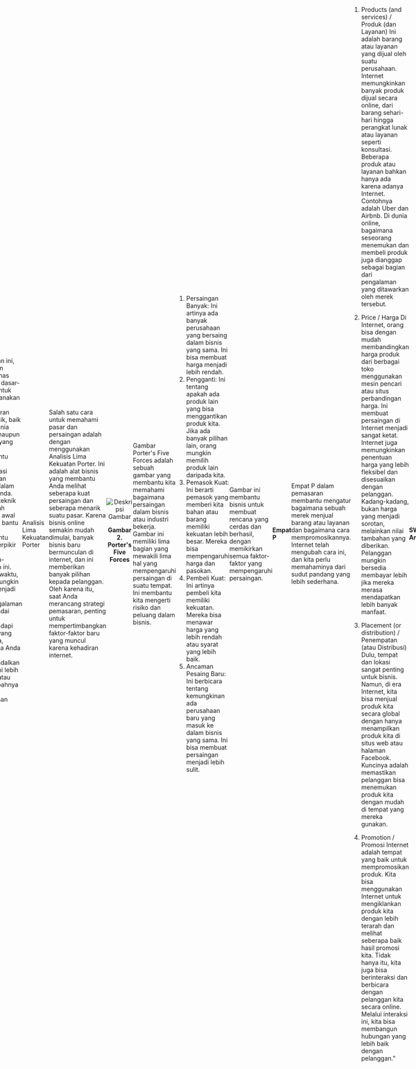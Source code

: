 # Modul Kuliah Minggu Ke 1 - Pengantar Pemasaran Digital

Dosen Pengampu : **Arif Wicaksono Septyanto**<br>

Tujuan :
- Mampu memahami pemasaran, pemasaran digital dan membedakan strategi bisnis dan strategi pemasaran 

## 1. Berpikir Startergy dan Kontek Pemasaran Digital
### 1.1 Pengantar

Bayangkan Anda sedang bermain catur. Ketika Anda memikirkan cara terbaik untuk bermain selama beberapa waktu, itu disebut strategi. Strategi ini memberitahu Anda arah yang paling baik untuk pergi. Ini juga memberi tahu Anda langkah-langkah apa yang harus Anda ambil untuk mencapai tujuan Anda dalam permainan.

Pikirkan tentang strategi ini seperti cara Anda berpikir saat bermain permainan atau berada dalam situasi sulit. Anda menggunakan kekuatan Anda dan situasi di sekitar Anda untuk membantu Anda menang atau berhasil.

Di dunia pemasaran, strategi dimulai dengan memahami apa yang ingin dicapai oleh bisnis. Ini bisa menjadi mencapai tujuan tertentu atau memecahkan masalah tertentu. Kemudian, strategi pemasaran mempertimbangkan situasi di mana bisnis beroperasi dan bersaing dengan yang lain. Kemudian, strategi ini menjelaskan cara-cara penting di mana bisnis dapat menjadi lebih baik daripada pesaingnya dan menambah nilai kepada pelanggan.

Pikirkan tentang ini seperti cara perusahaan memikirkan cara menjual produk atau layanan mereka. Mereka memikirkan cara terbaik untuk menarik pelanggan dan membuat bisnis mereka sukses. Dulu, saat TV baru muncul dan belum banyak diketahui, ada orang-orang yang khusus merencanakan cara beriklan di TV untuk suatu merek. Seiring berjalannya waktu, cara beriklan di TV ini menjadi bagian dari rencana pemasaran keseluruhan. Hal yang sama terjadi dengan dunia digital. Pemikiran tentang bagaimana menggunakan teknologi digital seharusnya sudah ada di dalam rencana pemasaran sejak awal. Di bab ini, kita akan membahas tentang rencana khusus untuk teknologi digital dan bagaimana teknologi ini mempengaruhi cara kita mendekati pelanggan dan menyelesaikan masalah pemasaran.

!!![] Bisnis adalah aktivitas ekonomi yang melibatkan produksi, distribusi, dan pertukaran barang atau jasa dengan tujuan untuk mendapatkan keuntungan. Tujuan utama dari bisnis adalah untuk menghasilkan pendapatan yang lebih besar daripada biaya yang dikeluarkan, sehingga menciptakan keuntungan.

### 1.2 Istilah dan Konsep

<!DOCTYPE html>
<html>
<head>
    <title>Istilah dan Konsep</title>
</head>
<body>

<table style="border-collapse: collapse; width: 50%; margin: auto; border: 1px solid black;">
    <tr style="background-color: #f2f2f2;">
        <th style="padding: 10px; text-align: left;">Istilah</th>
        <th style="padding: 10px; text-align: left;">Definisi</th>
    </tr>
    <tr>
        <td style="padding: 10px; border-bottom: 1px solid black;">Cluetrain Manifesto</td>
        <td style="padding: 10px; border-bottom: 1px solid black;">seperangkat 95 tesis yang diorganisir sebagai seruan untuk tindakan (CTA) bagi bisnis yang beroperasi dalam pasar yang baru terhubung. Dalam hal ini, "Cluetrain Manifesto" merupakan kumpulan gagasan yang mendorong bisnis untuk beradaptasi dengan lingkungan bisnis yang semakin terhubung dan berubah.</td>
    </tr>
    <tr>
        <td style="padding: 10px; border-bottom: 1px solid black;">Market share</td>
        <td style="padding: 10px; border-bottom: 1px solid black;">Pangsa pasar adalah dalam manajemen strategis dan pemasaran, persentase atau proporsi dari total pasar yang tersedia atau segmen pasar yang dilayani oleh sebuah perusahaan.</td>
    </tr>
    <tr>
        <td style="padding: 10px; border-bottom: 1px solid black;">Metric</td>
        <td style="padding: 10px; border-bottom: 1px solid black;">Satuan pengukuran</td>
    </tr>
    <tr>
        <td style="padding: 10px; border-bottom: 1px solid black;">Pay per click (PPC)</td>
        <td style="padding: 10px; border-bottom: 1px solid black;">Pay per click (PPC) adalah iklan di mana pengiklan hanya membayar untuk setiap kali klik pada iklan mereka, bukan untuk kesempatan iklan tersebut dilihat atau ditampilkan.</td>
    </tr>
    <tr>
        <td style="padding: 10px; border-bottom: 1px solid black;">Return on investment (ROI)</td>
        <td style="padding: 10px; border-bottom: 1px solid black;">rasio antara biaya dan keuntungan.</td>
    </tr>
    <tr>
        <td style="padding: 10px; border-bottom: 1px solid black;">Search engine optimisation (SEO)</td>
        <td style="padding: 10px; border-bottom: 1px solid black;">praktik yang bertujuan untuk meningkatkan peringkat sebuah situs web untuk kata kunci tertentu di mesin pencari.</td>
    </tr>
    <tr>
        <td style="padding: 10px; border-bottom: 1px solid black;">Short Message Service (SMS)</td>
        <td style="padding: 10px; border-bottom: 1px solid black;">pesan elektronik yang dikirim melalui jaringan seluler.</td>
    </tr>
    <tr>
        <td style="padding: 10px; border-bottom: 1px solid black;">Strategy</td>
        <td style="padding: 10px; border-bottom: 1px solid black;">seperangkat gagasan yang menguraikan bagaimana suatu lini produk atau merek akan mencapai tujuannya. Ini membimbing keputusan tentang cara membuat, mendistribusikan, mempromosikan, dan menentukan harga produk atau layanan tersebut.</td>
    </tr>
    <tr>
        <td style="padding: 10px;">Tactic</td>
        <td style="padding: 10px;">tindakan atau metode tertentu yang berkontribusi pada pencapaian suatu tujuan.</td>
    </tr>
</table>

</body>
</html>

### 1.3 Apa itu Pemasaran?

Pemasaran adalah tentang membuat orang ingin dan butuh produk, layanan, atau gagasan yang Anda miliki, dan memberikannya kepada mereka. Jika semua berjalan baik, keinginan ini akan berubah menjadi pembelian, dan pada akhirnya, uang masuk ke bisnis Anda.

Pada tahun 2012, Dr. Philip Kotler menggambarkan pemasaran sebagai "Ilmu dan seni untuk mengeksplorasi, menciptakan, dan memberikan nilai kepada pelanggan agar kebutuhan mereka terpenuhi dan bisnis bisa mendapatkan keuntungan. Pemasaran mencari tahu apa yang orang butuhkan dan inginkan. Ini juga mengukur seberapa besar pasar yang ditemukan dan potensi pendapatannya."

Asosiasi Pemasaran Amerika (AMA) mengatakan pemasaran adalah "Kegiatan, institusi, dan proses untuk menciptakan, berkomunikasi, menyampaikan, dan tukar-menukar penawaran yang berharga bagi pelanggan, klien, mitra, dan masyarakat."

Agar orang mau membeli produk atau layanan Anda, atau menganggap bisnis Anda lebih baik dari pesaing, Anda perlu memberikan manfaat dan nilai yang berguna bagi mereka. Cara Anda mendesain produk atau layanan juga bagian dari pemasaran. Nilai yang Anda berikan harus sepadan atau bahkan lebih besar daripada harga yang mereka bayar. Melakukan ini secara konsisten akan membuat orang semakin percaya dan setia pada merek Anda, dan akan membangun reputasi yang kuat.

### 1.4 Apa Itu Pemasaran Digital

Bagaimana pemasaran digital berhubungan dengan penjelasan ini? Sebenarnya, tidak ada perbedaan antara pemasaran 'biasa' dan pemasaran digital. Keduanya sama, hanya saja pemasaran digital melibatkan penggunaan media elektronik.
Pada akhirnya, tujuan dari semua jenis pemasaran adalah untuk menjaga dan memperluas basis pelanggan serta mendorong penjualan di masa depan. Alat komunikasi digital membantu menghubungkan dan membangun hubungan jangka panjang dengan pelanggan.
Apa itu yang dimaksud dengan 'digital'? Bud Caddell mendefinisikannya sebagai "Lapisan yang memungkinkan pengguna memilih pengalaman mereka sendiri di semua media, dan memberikan kemampuan kepada pemasar untuk menghubungkan media, mendapatkan umpan balik, mengulangi pesan, dan membangun hubungan" (Caddell, 2013). Dengan kata lain, 'digital' adalah cara untuk mengeksplorasi konten dan ide (bagi pengguna) serta menghubungkan dan memahami pelanggan (bagi pemasar).
Pemasaran digital punya kekuatan yang penting. Pertama, Anda bisa membagi audiens dengan sangat tepat, bahkan sampai mengetahui di mana mereka berada dan bagaimana mereka berinteraksi dengan merek sebelumnya. Ini artinya pesan yang Anda kirim bisa diatur sesuai dengan kebutuhan mereka.
Kedua, di dunia digital hampir semua hal bisa dihitung. Setiap kali pelanggan melakukan klik atau tindakan, bisa dihitung dengan baik. Anda bisa dengan jelas melihat bagaimana kampanye Anda berjalan, saluran apa yang memberikan hasil terbaik, dan di mana sebaiknya Anda fokus. Secara keseluruhan, kemampuan untuk mengumpulkan data tentang pengalaman pelanggan akan sangat membantu dalam mengambil keputusan yang didasarkan pada informasi yang akurat.

Pemasaran di Internet bisa mencakup segala hal. Mulai dari menempatkan dan mempromosikan produk serta layanan, hingga melakukan pembelian, distribusi, dan pelayanan. Internet memberikan banyak pilihan, pengaruh, dan kekuatan kepada konsumen. Merek-merek selalu punya cara baru untuk menjual, produk dan layanan baru untuk dijual, dan pasar-pasar baru untuk dituju.

Pemasaran digital membantu menciptakan keinginan dari konsumen dengan menggunakan daya tarik dari internet yang terhubung dan interaktif. Ini memungkinkan pertukaran uang, tapi lebih dari itu, memungkinkan pertukaran perhatian untuk mendapatkan nilai.

Pikirkan tentang ini seperti Anda sedang menukar sesuatu yang berharga.
Dalam pemasaran tradisional, kita menciptakan produk atau layanan yang dibutuhkan oleh orang, lalu menyediakannya. Tetapi dalam pemasaran digital, kita menciptakan keinginan baru pada orang melalui kekuatan internet, dan kemudian menciptakan solusi kreatif untuk memenuhi keinginan tersebut.

Merek yang ada di dunia internet bisa mendapatkan nilai yang berarti. Ini bisa berupa perhatian, waktu yang dihabiskan oleh konsumen untuk terlibat dengan merek, serta dukungan dari mereka. Bagi pengguna atau konsumen, nilai ini bisa ditambahkan dalam bentuk hiburan yang mereka nikmati, pengetahuan yang didapat dari konten yang bermanfaat, dan manfaat yang mereka peroleh dari produk atau layanan tersebut. Merek juga membangun rasa loyalitas di antara pengguna yang sungguh-sungguh menyukai produk atau layanan mereka. Namun, penting bagi merek untuk sejalan dengan nilai-nilai dan tujuan konsumen. Konsumen akan lebih cenderung menyukai produk dan layanan jika pengalaman yang mereka dapatkan sesuai dengan apa yang mereka butuhkan, bukan hanya apa yang merek ingin tampilkan.

### 1.5 Memahami Strategi Pemasaran

Sebelum kita bicara tentang strategi pemasaran, mari kita berhenti sejenak dan pikirkan tentang bisnis dan merek yang sedang kita bicarakan. Tujuan utama dari bisnis apapun sebenarnya adalah untuk menghasilkan uang, entah bagaimana caranya. Jadi, strategi bisnis ini bertanya, 'Apa tantangan bisnis kita yang membuat kita sulit mendapatkan lebih banyak pendapatan?' dan juga, 'Apa tujuan bisnis kita yang harus kita capai untuk menambah uang di rekening kita?'

Merek itu seperti 'wadah' yang membawa nilai di dalamnya. Merek ini memberikan alasan mengapa bisnis itu penting, apa tujuan bisnis itu, dan nilai apa yang bisnis tersebut berikan kepada orang.

Nah, bagaimana dengan definisi merek? Bayangkan merek sebagai tanda pengenal. Ini bisa berupa nama, gambar, simbol, atau fitur lain yang membuat barang atau layanan kita berbeda dari yang lain. Misalnya, merek adalah seperti 'alasan' mengapa seseorang memilih produk atau layanan kita dibandingkan dengan yang lain.

Lalu, bagaimana kita mengukur nilai dari merek? Nah, kita bisa melihat seberapa dikenalnya merek itu oleh orang. Apakah merek itu punya hubungan positif dan nilai yang dirasakan? Dan juga, seberapa setia orang kepada merek itu?

Setelah kita tahu jawaban-jawaban dari pertanyaan-pertanyaan ini, kita bisa merancang strategi pemasaran untuk mengatasi tantangan atau mencapai tujuan yang telah kita temukan.

Jadi, apa sih strategi pemasaran itu? Nah, tujuannya adalah menentukan hal paling mendasar tentang bisnis kita, lalu mencari cara mengatasi tantangan atau mencapai tujuan yang telah kita temukan. Strategi yang bagus melibatkan mengambil keputusan-keputusan yang cerdas tentang bagaimana cara mempromosikan merek, produk, atau layanan kita. Namun, ingat ya, merek yang mencoba menjadi 'semua hal' untuk semua orang bisa kehilangan fokus atau kejelasan tentang nilai yang dimiliki.

Contoh sederhana, bayangkan maskapai penerbangan baru. Mereka harus berpikir bagaimana caranya memberi nilai tambahan di pasar dan membedakan diri dari pesaing. Apakah mereka menawarkan penerbangan domestik atau internasional? Apakah mereka menargetkan pelancong anggaran atau pelancong bisnis internasional? Dan bagaimana cara mereka menyampaikan layanan ini? Setiap keputusan ini akan membawa mereka ke arah yang berbeda.

Tapi untuk membuat keputusan-keputusan ini, orang yang merancang strategi harus memahami kondisi di mana merek beroperasi. Mereka harus bertanya, 'Faktor-faktor apa yang mempengaruhi bisnis ini?' Nah, ini artinya mereka harus menganalisis empat hal: lingkungan, bisnis itu sendiri, pelanggan, dan pesaing.

Intinya, mereka perlu mengerti keadaan sekitar merek tersebut. Misalnya, bagaimana kondisi ekonomi global, atau perkembangan di industri mereka? Semua merek akan memiliki kondisi tertentu yang perlu diperhatikan, tergantung pada jenis produk atau layanannya.

Jadi, ketika mereka tahu bagaimana kondisi sekitar merek tersebut, mereka bisa merancang strategi pemasaran yang sesuai dengan tantangan atau tujuan yang ditemukan.

Tujuannya adalah mencapai pelanggan dengan pesan pemasaran yang tepat sesuai tahap perjalanan mereka. Misalnya, saat seseorang sedang menjelajahi, kita ingin memberikan pesan yang menginspirasi, tapi ketika mereka hampir siap membeli, pesan lebih fokus pada fitur dan keuntungan langsung, seperti harga yang lebih murah.

Pahami Pesaing
Yang penting juga adalah tahu siapa lagi yang berusaha menjangkau calon pelanggan Anda, apa yang mereka tawarkan, dan bagaimana Anda bisa menantang atau belajar dari mereka. Banyak pesaing menawarkan produk serupa kepada pelanggan, bahkan dengan produk yang mirip.

Penempatan merek membuat merek Anda unik di mata orang. Ini tidak mungkin dilakukan tanpa mengetahui cara pesaing meletakkan merek mereka.

Di Internet, pesaing Anda tidak hanya yang ingin mendapatkan uang pelanggan Anda, tetapi juga yang menarik perhatian mereka. Karena ada banyak konten digital yang dibuat setiap hari, sumber daya yang paling langka adalah waktu, perhatian, dan fokus.

Saat mempertimbangkan pesaing, juga perlu melihat apa yang bisa menggantikan produk Anda. Internet telah mengubah beberapa industri dengan cepat, artinya orang bisa langsung ke bisnis tanpa melalui perantara (seperti dalam industri perjalanan). Untuk tetap maju, perlu melihat potensi perubahan dalam industri Anda dan pemain yang ada sekarang.

Strategi Pemasaran Digital
Setelah Anda tahu apa tantangan atau tujuan bisnisnya, Anda bisa merencanakan cara menggunakan saluran digital untuk mencapainya.

Pemasaran digital seharusnya tidak terpisah dari strategi inti. Pemasaran digital mengadaptasi prinsip-prinsip pemasaran tradisional menggunakan kesempatan dan tantangan yang ditawarkan media digital.

Strategi pemasaran seharusnya selalu berkembang. Karena Internet memungkinkan umpan balik instan dan pengumpulan data, pemasar harus terus memperbaiki upaya pemasaran online mereka.

Pentingnya berpikir dari perspektif pengguna, artinya memikirkan kebutuhan pengguna dalam semua keputusan, saat membangun strategi pemasaran yang sukses. Pemasar modern memiliki banyak pilihan taktis dan juga cara unik untuk mengukur efektivitas strategi dan taktik yang dipilih. Digital memungkinkan interaksi dan keterlibatan konsumen lebih banyak daripada sebelumnya, jadi penting untuk memikirkan cara merek bisa menciptakan pengalaman interaktif bagi konsumen, bukan hanya mengirimkan pesan.

Kenyataan bahwa pemasaran digital sangat empiris adalah kekuatan utamanya. Segala sesuatu bisa diukur, dari tindakan, perilaku, hingga hasil. Alat analisis juga bisa digunakan untuk melihat perasaan pengguna terhadap hal-hal tertentu secara online.

Ini berarti pemasar harus terus mengukur dan beradaptasi untuk hasil terbaik. Dalam strategi apa pun, harus ada kerangka pengujian dan fleksibilitas dalam medium yang berubah seperti perilaku pengguna.

Jika kita lihat strategi sebagai 'rencana tindakan untuk mencapai tujuan tertentu', hasil yang diinginkan dari strategi pemasaran digital akan sejalan dengan tujuan atau tantangan pembangunan bisnis dan merek organisasi Anda secara keseluruhan. Misalnya, jika salah satu tujuan utama adalah mendapatkan klien baru, tujuan pemasaran digitalnya bisa berupa meningkatkan kesadaran merek secara online.

<div align="center">
  <img src="/Img/piramid.png" alt="Deskripsi Gambar" width="300" height="200">
  <p><strong>Gambar 1. Menggambarkan tentang pemahaman terhadap merek bisnis</strong></p>
</div>

Gambar ini berasal dari sumber yang disebut Noesis Marketing tahun 2011. Pada gambar tersebut, terdapat tampilan sebuah piramid yang memiliki tiga tingkat atau lapisan.

Pada lapisan paling atas piramid, terdapat kata "Understanding the business' brand" yang berarti memahami merek bisnis. Pada lapisan ini, Anda akan memahami apa arti dari merek bisnis tersebut, apa yang merek tersebut mencerminkan, dan asosiasi, gagasan, emosi, dan manfaat apa yang dikaitkan orang dengan merek tersebut. Ini membantu Anda menentukan apa yang membuat merek tersebut unik.

Di lapisan tengah piramid, terdapat gambar yang menunjukkan ilustrasi merek yang terletak di antara dua pilar yang mewakili "brand's identity and objectives" atau identitas dan tujuan merek. Ini mencerminkan pentingnya mengemas pesan pemasaran untuk mencerminkan identitas dan tujuan merek dengan baik.

Pada lapisan bawah piramid, terdapat tulisan "What makes it unique?" yang berarti apa yang membuatnya unik. Di sini, Anda akan mencari tahu apa yang membuat merek atau produk tersebut berbeda dari pesaing lainnya. Ini dikenal sebagai Unique Selling Point (USP) atau titik penjualan unik, yaitu ciri khas yang membuat produk atau layanan Anda lebih baik dari produk atau layanan pesaing.

Gambar tersebut secara keseluruhan menggambarkan pentingnya memahami identitas dan tujuan merek bisnis, serta menemukan keunikan yang bisa menjadi daya tarik utama dalam pesan pemasaran Anda.

### 1.6 Fondasi Strategi Pemasaran

Di bagian ini, kita akan membahas tentang dasar-dasar untuk merencanakan strategi pemasaran yang baik, baik itu di dunia online maupun offline, yang dapat membantu Anda mengatasi tantangan utama dalam bisnis Anda. Teknik-teknik ini adalah langkah awal dan alat bantu untuk membantu Anda berpikir tentang masalah-masalah ini. Seiring waktu, Anda mungkin akan menjadi lebih berpengalaman dan pandai dalam menghadapi situasi yang berbeda, sehingga Anda bisa mengandalkan teknik ini lebih sedikit atau mengubahnya sesuai kebutuhan Anda.

Analisis Lima Kekuatan Porter

Salah satu cara untuk memahami pasar dan persaingan adalah dengan menggunakan Analisis Lima Kekuatan Porter. Ini adalah alat bisnis yang membantu Anda melihat seberapa kuat persaingan dan seberapa menarik suatu pasar. Karena bisnis online semakin mudah dimulai, banyak bisnis baru bermunculan di internet, dan ini memberikan banyak pilihan kepada pelanggan. Oleh karena itu, saat Anda merancang strategi pemasaran, penting untuk mempertimbangkan faktor-faktor baru yang muncul karena kehadiran internet.

<div align="center">
  <img src="/Img/Porter’s%20Five%20Forces.png" alt="Deskripsi Gambar" width="300" height="200">
  <p><strong>Gambar 2. Porter's Five Forces</strong></p>
</div>


Gambar Porter's Five Forces adalah sebuah gambar yang membantu kita memahami bagaimana persaingan dalam bisnis atau industri bekerja. Gambar ini memiliki lima bagian yang mewakili lima hal yang mempengaruhi persaingan di suatu tempat. Ini membantu kita mengerti risiko dan peluang dalam bisnis.

1. Persaingan Banyak: Ini artinya ada banyak perusahaan yang bersaing dalam bisnis yang sama. Ini bisa membuat harga menjadi lebih rendah.
2. Pengganti: Ini tentang apakah ada produk lain yang bisa menggantikan produk kita. Jika ada banyak pilihan lain, orang mungkin memilih produk lain daripada kita.
3. Pemasok Kuat: Ini berarti pemasok yang memberi kita bahan atau barang memiliki kekuatan lebih besar. Mereka bisa mempengaruhi harga dan pasokan.
4. Pembeli Kuat: Ini artinya pembeli kita memiliki kekuatan. Mereka bisa menawar harga yang lebih rendah atau syarat yang lebih baik.
5. Ancaman Pesaing Baru: Ini berbicara tentang kemungkinan ada perusahaan baru yang masuk ke dalam bisnis yang sama. Ini bisa membuat persaingan menjadi lebih sulit.

Gambar ini membantu bisnis untuk membuat rencana yang cerdas dan berhasil, dengan memikirkan semua faktor-faktor yang mempengaruhi persaingan.

#### Empat P

Empat P dalam pemasaran membantu mengatur bagaimana sebuah merek menjual barang atau layanan dan bagaimana cara mempromosikannya. Internet telah mengubah cara ini, dan kita perlu memahaminya dari sudut pandang yang lebih sederhana.

1. Products (and services) / Produk (dan Layanan)
Ini adalah barang atau layanan yang dijual oleh suatu perusahaan. Internet memungkinkan banyak produk dijual secara online, dari barang sehari-hari hingga perangkat lunak atau layanan seperti konsultasi. Beberapa produk atau layanan bahkan hanya ada karena adanya Internet. Contohnya adalah Uber dan Airbnb. Di dunia online, bagaimana seseorang menemukan dan membeli produk juga dianggap sebagai bagian dari pengalaman yang ditawarkan oleh merek tersebut.

2. Price / Harga
Di Internet, orang bisa dengan mudah membandingkan harga produk dari berbagai toko menggunakan mesin pencari atau situs perbandingan harga. Ini membuat persaingan di Internet menjadi sangat ketat. Internet juga memungkinkan penentuan harga yang lebih fleksibel dan disesuaikan dengan pelanggan. Kadang-kadang, bukan harga yang menjadi sorotan, melainkan nilai tambahan yang diberikan. Pelanggan mungkin bersedia membayar lebih jika mereka merasa mendapatkan lebih banyak manfaat.

3. Placement (or distribution) / Penempatan (atau Distribusi)
Dulu, tempat dan lokasi sangat penting untuk bisnis. Namun, di era Internet, kita bisa menjual produk kita secara global dengan hanya menampilkan produk kita di situs web atau halaman Facebook. Kuncinya adalah memastikan pelanggan bisa menemukan produk kita dengan mudah di tempat yang mereka gunakan.

4. Promotion / Promosi
Internet adalah tempat yang baik untuk mempromosikan produk. Kita bisa menggunakan Internet untuk mengiklankan produk kita dengan lebih terarah dan melihat seberapa baik hasil promosi kita. Tidak hanya itu, kita juga bisa berinteraksi dan berbicara dengan pelanggan kita secara online. Melalui interaksi ini, kita bisa membangun hubungan yang lebih baik dengan pelanggan."

#### SWOT Analysis

Analisis SWOT (Strengths, Weaknesses, Opportunities, Threats) adalah cara bagus untuk memahami bisnis Anda dan pasar yang Anda hadapi. Ini adalah alat yang membantu Anda melihat kekuatan, kelemahan, peluang, dan ancaman dalam bisnis Anda. Anda dapat membayangkan ini seperti membuat daftar apa yang baik dan kuat dalam bisnis Anda, apa yang perlu diperbaiki, peluang apa yang bisa Anda ambil, dan apa yang mungkin menjadi masalah.

Misalnya, jika ada hal-hal yang tidak berjalan baik dalam bisnis Anda, Anda bisa memikirkan cara untuk mengatasi masalah-masalah itu. Jika ada peluang yang bisa dimanfaatkan, Anda bisa mencari cara untuk mendapatkan manfaat dari situasi itu. Hal ini membantu Anda merencanakan langkah-langkah yang lebih baik dalam bisnis Anda.

Ingatlah bahwa setiap bisnis memiliki kekuatan dan kelemahan, serta peluang dan ancaman. Tugas Anda adalah memaksimalkan kekuatan dan peluang, serta mengatasi atau menghindari kelemahan dan ancaman. Analisis SWOT membantu Anda merencanakan strategi pemasaran dan bisnis dengan lebih baik.

## 1.8 Membentuk Rencana Pemasaran Digital

Bayangkan setiap kegiatan dengan tujuan akhirnya seperti memenangkan perang, membangun kota, atau menjual produk. Semua ini seharusnya memiliki panduan atau rencana yang diikuti oleh semua orang dalam tim. Nah, dalam pemasaran digital, tidak ada satu cara pasti yang cocok untuk semua. Setiap bisnis harus membuat rencana sendiri yang sesuai. Tetapi, kita punya pertanyaan yang bisa membantu Anda dalam proses ini.

Suatu rencana harus mencakup informasi tentang siapa Anda dan siapa yang bukan bagian dari target Anda. Ini juga harus menjelaskan apa yang Anda tawarkan dan kepada siapa, serta mengapa dan bagaimana Anda melakukannya. Langkah-langkah dan pertanyaan di bawah ini mencakup hal-hal yang perlu diingat oleh organisasi saat membuat dan melaksanakan rencana pemasaran yang akan mencapai tujuan pemasaran dan mengatasi masalah yang dihadapi.

1. Konteks
Langkah pertama dalam membuat rencana yang sukses adalah memahami situasi organisasi dan orang-orang yang terlibat. Ini sudah dibahas sebelumnya dalam bagian pemasaran, tapi kita ulang sekali lagi.
- Apa situasi di mana Anda beroperasi (faktor PESTLE) dan bagaimana ini mungkin berubah di masa depan?
- Siapa Anda, mengapa merek Anda penting, dan apa yang membuat merek Anda berguna dan berharga?
- Siapa pelanggan Anda, dan apa yang mereka butuhkan, inginkan, dan idamkan?
- Siapa pesaing Anda? Ini bisa saja lebih dari organisasi yang bersaing dengan Anda dalam hal harga dan produk. Ini juga bisa berupa persaingan dalam hal waktu dan perhatian. Riset pasar yang baik akan memberikan jawaban atas pertanyaan-pertanyaan ini.

2. Pertukaran Nilai
Setelah memahami situasi pasar, langkah selanjutnya adalah memahami nilai unik yang bisa Anda berikan di pasar. Ini bisa diartikan sebagai apa yang Anda tawarkan yang unik di pasaran tersebut. Penting untuk mengenali nilai tambahan yang mendukung janji nilai merek Anda, yang mungkin unik dalam dunia digital. Apa tambahan, selain produk atau layanan dasar, yang Anda tawarkan kepada pelanggan?
Internet menawarkan banyak cara untuk menciptakan nilai ini. Namun, apa yang dianggap "bernilai" bergantung pada pelanggan Anda, jadi sangat penting untuk menyelidiki pengguna Anda dan memahami apa yang mereka inginkan dan butuhkan. Dengan data yang tepat, Anda bisa mengembangkan nilai ini seiring berjalannya waktu.

3. Tujuan
Saat menetapkan tujuan pemasaran digital, ada empat hal kunci yang perlu dipertimbangkan: tujuan, taktik, indikator kinerja utama (KPU), dan target. Mari kita lihat satu per satu.
Tujuan
Tujuan sangat penting dalam setiap upaya pemasaran. Tanpa tujuan, rencana Anda akan seperti berjalan tanpa arah atau tujuan akhir yang jelas. Penting untuk berhenti sejenak dan bertanya pada diri sendiri, "Mengapa kita melakukan semua ini? Apa tujuan atau hasil akhir yang ingin kita capai?"
- Apa yang ingin Anda capai?
- Bagaimana Anda akan tahu jika berhasil?
Kadang-kadang, kata "tujuan" bisa digunakan dalam situasi yang berbeda dengan arti yang sedikit berbeda. Ingatlah bahwa tujuan dari sebuah situs web atau kampanye online sejalan dengan hasil strategis bisnis Anda. Tujuan kampanye mungkin adalah untuk meningkatkan kesadaran akan bisnis baru atau meningkatkan penjualan produk. Tujuan ini menjawab pertanyaan, "Apa yang ingin kita capai dengan kampanye pemasaran ini?" Sebagai contoh, tujuan bisa saja meningkatkan penjualan produk, meningkatkan kesadaran merek, atau meningkatkan lalu lintas situs web. Tujuan bisnis (hal yang akan dilakukan atau tidak dilakukan oleh bisnis Anda) dan tujuan pemasaran (perubahan perilaku pelanggan yang ingin dicapai oleh bisnis Anda) itu tidak sama!
Tujuan perlu memenuhi prinsip SMART:

- Spesifik – tujuan harus jelas dan terperinci, bukan kabur dan umum.
- Measurable – tujuan harus bisa diukur sehingga Anda bisa menilai apakah tujuan itu tercapai atau tidak.
- Attainable – tujuan harus sesuatu yang bisa dicapai oleh merek Anda, berdasarkan sumber daya yang ada.
- Realistic – tujuan juga harus masuk
- Terikat Waktu – akhirnya, tujuan harus terhubung dengan periode waktu tertentu.

### Tujuan

Tujuan dalam analitik web adalah tindakan atau tingkah laku yang ingin kita lihat dari pengguna di situs web atau dalam kampanye. Misalnya, mereka bisa melakukan pembelian, mendaftar newsletter, atau melihat beberapa halaman di satu kunjungan. Tindakan ini yang kita sebut sebagai "konversi". Tujuan ini berasal dari tujuan besar kita dan menjawab pertanyaan, "Apa yang perlu pengguna lakukan agar kita mencapai tujuan kita?"

### Taktik

Taktik adalah cara spesifik yang kita gunakan untuk mencapai tujuan. Misalnya, membuat newsletter berbasis retensi, memiliki halaman Facebook, atau menerapkan sistem manajemen hubungan pelanggan (CRM). Kadang-kadang, kita memerlukan beberapa taktik yang bekerja bersama-sama untuk mencapai tujuan. Meskipun taktik bisa berubah, tujuan tetap fokus. Kita akan membahas taktik ini lebih rinci nanti.

### Indikator Kinerja Utama (KPU)

KPU adalah angka-angka yang digunakan untuk menunjukkan apakah taktik kita berhasil atau tidak. Ada banyak angka yang bisa kita lihat, dan kita memilih yang penting agar fokus pada hal-hal yang benar-benar berpengaruh pada kampanye kita. KPU ini erat hubungannya dengan tujuan, dan menjawab pertanyaan, "Data apa yang perlu kita lihat untuk mengetahui apakah tujuan kita tercapai?" Misalnya, jika tujuan kita adalah meningkatkan kunjungan di situs web, kita bisa melihat jumlah pengunjung, persentase pengunjung baru, dan berapa lama mereka tinggal di situs.

<div align="center">
  <img src="/Img/objectives,goal,KPIs.png" alt="Deskripsi Gambar" width="300" height="200">
  <p><strong>Gambar 3. Objectives, goals and KPIs. Adapted from Kaushik, 2010.</strong></p>
</div>


### Sasaran

Sasaran adalah nilai-nilai spesifik yang kita tetapkan untuk KPU dalam jangka waktu tertentu. Ini adalah angka yang harus dicapai oleh KPU agar kampanye dianggap berhasil. Misalnya, jika kita punya KPU tentang jumlah langganan newsletter, maka kita bisa punya sasaran seperti "100 langganan setiap bulan". Jika kita mencapai atau melebihi sasaran, itu berarti kita berhasil; jika tidak, kita perlu memikirkan cara untuk mencapai tujuan tersebut.

Ketika menetapkan tujuan dan sasaran, kita harus memperhatikan juga perilaku pelanggan yang mungkin berpengaruh pada cara kita mengukur keberhasilan. Misalnya, mereka mungkin mengklik iklan online dan berkunjung ke situs web, tapi akhirnya membeli di toko fisik. Oleh karena itu, kita perlu mempertimbangkan semua ini agar bisa mengukur dampak digital dengan benar.

**contoh**

Contohnya begini:

Tujuan yang SMART:
- Meningkatkan jumlah penjualan melalui toko online sebanyak 10% dalam waktu enam bulan ke depan.

Langkah yang diambil:

1. Menggunakan iklan pencarian.
2. Menggunakan media sosial seperti halaman Facebook merek.

Ukuran yang digunakan untuk mengukur keberhasilan langkah-langkah di atas:

1. Untuk iklan pencarian - jumlah orang yang datang ke toko online melalui hasil pencarian, biaya yang dikeluarkan untuk setiap kali iklan diklik.
2. Untuk halaman Facebook merek - jumlah komentar dan berbagi pada posting khusus kampanye di halaman tersebut.

Sasaran yang ingin dicapai untuk masing-masing langkah di atas:

1. Untuk iklan pencarian - mendapatkan 1.000 orang yang datang melalui hasil pencarian dalam sebulan pertama, dengan peningkatan 10% setiap bulannya setelahnya.
2. Untuk halaman Facebook merek - mendapatkan 50 komentar dan 10 berbagi pada posting khusus kampanye setiap minggunya.

4. Taktik dan Evaluasi
Banyak alat dan taktik digital tersedia setelah Anda telah menentukan tujuan pemasaran digital Anda. Setiap taktik memiliki keunggulan masing-masing – misalnya, akuisisi (mendapatkan pelanggan baru) mungkin paling baik dilakukan melalui iklan pencarian, sementara surel adalah salah satu alat paling efektif untuk menjual lebih banyak produk kepada pelanggan yang sudah ada. Tabel di bawah ini menguraikan beberapa taktik paling populer yang tersedia bagi pemasar digital dan hasil yang mungkin tercapai. Ini akan dijelaskan dengan lebih rinci dalam bagian "Engage" dari buku ini.

Tabel. Taktik Pemasaran

<!DOCTYPE html>
<html>
<head>
<style>
  body {
    display: flex;
    justify-content: center;
    align-items: center;
    height: 100vh;
    margin: 0;
  }
  table {
    border-collapse: collapse;
    width: 50%;
  }
  th, td {
    border: 1px solid black;
    padding: 8px;
    text-align: center;
  }
  tr:nth-child(odd) {
    background-color: lightgray;
  }
  tr:nth-child(even) {
    background-color: white;
  }
</style>
</head>
<body>

<table>
  <tr>
    <th>Taktik</th>
    <th>Hasil</th>
  </tr>
  <tr>
    <td>SEO</td>
    <td>Mempertahankan Pelanggan dan Pencarian Pelanggan baru
  <tr>
    <td>ni adalah praktik untuk membuat situs web lebih baik agar mendapatkan peringkat lebih tinggi di halaman hasil pencarian mesin pencari untuk kata-kata yang berkaitan. SEO melibatkan pembuatan konten yang sesuai, baru, dan mudah digunakan oleh pengguna, yang kemudian diindeks oleh mesin pencari dan ditampilkan ketika orang mencari kata-kata yang berhubungan dengan produk atau layanan yang Anda tawarkan.</td>
    <td>SEO memiliki peran penting dalam mendapatkan pelanggan baru, karena ini memastikan penawaran organisasi Anda muncul dalam hasil pencarian, sehingga Anda bisa menjangkau calon pelanggan. Sebuah situs yang dioptimalkan untuk mesin pencari juga menjadi situs yang jelas, relevan, dan dirancang dengan baik. Semua ini menciptakan pengalaman pengguna yang baik, yang berarti bahwa SEO juga memiliki peran dalam mempertahankan pelanggan yang sudah ada.
</td>
  </tr>
  <tr>
    <td>iklan pencarian</td>
    <td>Penjualan, Pemertahanan Pelanggan, dan Akuisisi Pelanggan</td>
  </tr>
  <tr>
    <td>Dalam iklan bayar per klik atau iklan pencarian, pengiklan hanya membayar ketika seseorang mengklik iklan mereka. Iklan-iklan ini muncul di halaman hasil pencarian mesin pencari.</td>
    <td>Keunggulan dari iklan pencarian adalah bahwa ia berbasis kata kunci. Ini berarti iklan akan muncul sebagai respons terhadap kata kunci pencarian yang dimasukkan oleh konsumen. Karenanya, iklan ini berperan dalam penjualan, akuisisi, dan pemertahanan pelanggan. Ini memungkinkan pengiklan untuk mencapai orang-orang yang sudah dalam siklus pembelian atau sedang menunjukkan minat pada apa yang mereka tawarkan.</td>
  </tr>
  <tr>
    <td>iklan daring </td>
    <td>Pembentukan Merek dan Akuisisi</td>
  </tr>
  <tr>
    <td>Iklan daring mencakup iklan di seluruh area Internet - iklan di daring. Iklan ini bisa lebih interaktif dan karenanya kurang mengganggu dibandingkan surel, iklan di jejaring sosial dan perangkat seluler, serta iklan tampilan pada iklan daring tradisional atau statis, karena pengguna dapat memilih untuk berinteraksi dengan situs web biasa.</td>
    <td>Tujuan utama dari iklan daring adalah meningkatkan kesadaran merek secara online. Iklan ini bisa lebih interaktif dan karena itu kurang mengganggu dibandingkan iklan daring tradisional atau statis, karena pengguna dapat memilih untuk berinteraksi dengan iklan tersebut atau tidak. Iklan daring dapat ditargetkan ke lokasi fisik, bidang subjek, perilaku pengguna sebelumnya, dan banyak lagi.</td>
  </tr>
  <tr>
    <td>pemasaran afiliasi</td>
    <td>Penjualan dan Pembentukan Merek</td>
  </tr>
  <tr>
    <td>Pemasaran afiliasi adalah sistem imbalan di mana pemberi referensi diberi 'komisi penemuan' untuk setiap referensi yang mereka berikan</td>
    <td>Pemasaran afiliasi daring secara luas digunakan untuk mempromosikan situs web e-commerce, dengan para pemberi referensi mendapatkan imbalan untuk setiap pengunjung, pelanggan, atau pelanggan yang diperoleh melalui upaya mereka. Ini adalah taktik yang berguna untuk membangun merek dan akuisisi</td>
  </tr>
  <tr>
    <td>Video Pemasaran</td>
    <td>Pembentukan Merek, Pemertahanan Pelanggan, dan Penciptaan Nilai</td>
  </tr>
  <tr>
    <td>Pemasaran melalui video melibatkan pembuatan konten video. Ini bisa berupa iklan video langsung, atau bisa juga menjadi pemasaran konten yang bernilai dan bermanfaat.</td>
    <td>Karena sangat interaktif dan menarik, pemasaran melalui video sangat bagus untuk menarik dan mempertahankan perhatian pelanggan. Jika dilakukan dengan benar, pemasaran ini memberikan nilai nyata - dalam bentuk informasi, hiburan, atau inspirasi - dan meningkatkan citra merek di mata publik.</td>
  </tr>
  <tr>
    <td>Sosial Media</td>
    <td>Pembentukan Merek, Penciptaan Nilai, dan Partisipasi</td>
  </tr>
  <tr>
    <td>Media sosial adalah media dalam bentuk teks, visual, dan audio, yang dapat dibagikan secara daring. Ini telah mengubah wajah pemasaran dengan memungkinkan kolaborasi dan hubungan secara cara yang belum pernah ditawarkan oleh saluran lain.</td>
    <td>Dari sudut pandang strategis, media sosial berguna untuk membangun merek, meningkatkan kesadaran tentang merek dan kisahnya, serta mendorong pelanggan untuk terlibat dengan merek. Sifat yang bisa dibagikan dan diakses dari platform media sosial memungkinkan merek berkomunikasi dan berinteraksi langsung dengan pelanggan mereka. Media sosial juga memberikan merek cara untuk berinteraksi dengan pelanggan mereka, bukan hanya sekadar melakukan siaran kepada mereka.</td>
  </tr>
  <tr>
    <td>Email Pemasaran</td>
    <td>Pemertahanan Pelanggan dan Penciptaan Nilai</td>
</tr>
<tr>
<td>Pemasaran melalui surel adalah bentuk pemasaran langsung yang mengirimkan pesan-pesan berbasis komersial dan konten kepada audiens. Ini sangat efektif secara biaya, sangat terarah, dapat disesuaikan dalam skala besar, dan sepenuhnya dapat diukur - semua ini menjadikannya salah satu taktik pemasaran digital paling kuat.</td>
<td>Pemasaran melalui surel adalah alat untuk membangun hubungan dengan calon pelanggan dan pelanggan yang sudah ada melalui konten berharga dan pesan promosi. Ini seharusnya meningkatkan pemertahanan dan nilai dari pelanggan-pelanggan ini, pada akhirnya mengarah pada keuntungan yang lebih besar bagi organisasi secara keseluruhan. Basis data surel yang ditargetkan dan tersegmentasi memungkinkan merek untuk mengarahkan pesan kepada sektor tertentu dari basis pelanggan mereka guna mencapai hasil terbaik.</td>
</tr>

Saat tujuan dan taktik telah ditetapkan, hal ini sebaiknya diperiksa ulang dan dievaluasi kembali sesuai dengan kebutuhan dan sumber daya organisasi Anda, untuk memastikan strategi Anda berada pada jalur yang tepat dan tidak ada peluang yang terlewatkan.

5. Penyempurnaan Berkelanjutan

Semakin penting bagi merek-merek untuk bersifat dinamis, fleksibel, dan tanggap dalam pemasaran online. Setiap minggu muncul taktik dan platform baru, perilaku pelanggan berubah seiring waktu, dan kebutuhan serta keinginan orang terhadap merek berkembang seiring hubungan mereka tumbuh. Proses perubahan yang berkelanjutan ini perlu dipertimbangkan sejak awal merancang strategi, agar taktik dan strategi bisa disesuaikan dan dioptimalkan seiring berjalannya waktu. Pada dasarnya, strategi pemasaran digital seharusnya berjalan secara berulang, inovatif, dan terbuka terhadap perkembangan.

Memahami pengalaman pengguna dan perjalanan pengguna menjadi sangat penting dalam membangun merek yang sukses. Sebaiknya alokasi anggaran dilakukan sejak awal untuk menganalisis data pengguna dan meningkatkan jalur konversi. Pemikiran sosial dan inovasi yang terinformatif dari sudut pandang sosial juga sangat berharga dan sangat cocok di ruang online. Wawasan yang didorong oleh interaksi sosial bisa digunakan untuk memberikan informasi dalam pengambilan keputusan strategis di organisasi, mulai dari rencana produk hingga rencana layanan. Merek-merek tidak hanya sekadar berada di media sosial, tetapi menggunakan media tersebut secara aktif, sejalan dengan tujuan yang dapat dijalankan dan ukuran pencapaiannya. Hal ini sangat penting dalam membuktikan pengembalian investasi (ROI) dan memahami peluang serta risiko di pasar.

Mengelola proses belajar secara terus-menerus (mendapatkan pengetahuan dari mengevaluasi kinerja taktik Anda, yang dapat digunakan untuk memperbaiki strategi) bisa menantang. Ini karena siklus pengembangan merek sering bergerak lebih lambat dibandingkan hasil yang Anda lihat secara real-time di dunia online. Oleh karena itu, penting untuk mencari cara agar strategi Anda dapat bergerak cepat, kreatif, dan proaktif, daripada lambat, dapat diprediksi, dan reaktif. Data yang terkumpul mengenai kesuksesan strategi pemasaran Anda sebaiknya menjadi bagian dari informasi yang lebih luas untuk membantu pengambilan keputusan bisnis.

### 1.9 Studi Kasus - Vets Now - Merawat Merek

**Ringkasan**
Vets Now, sebuah layanan dokter hewan darurat terkenal di industri di Inggris, ingin menjadi merek pilihan di antara konsumen dan dokter hewan.

**Tantangan**
Vets Now menyediakan layanan dokter hewan darurat kepada banyak praktik dokter hewan di Inggris. Tetapi, dengan semakin banyak klinik dokter hewan darurat lokal dan klinik harian yang juga menawarkan layanan di luar jam kerja, Vets Now merasa bersaing sangat ketat. Mereka ingin dikenal oleh pemilik hewan peliharaan sebagai pilihan utama ketika hewan peliharaan membutuhkan perawatan darurat. Tapi, kesadaran akan merek Vets Now di kalangan pemilik hewan peliharaan masih kurang (meskipun banyak praktik dokter hewan di Inggris menggunakan layanan ini). Merek ini juga memiliki beberapa sub-merek yang tidak selaras, yang membuat pemilik hewan peliharaan menjadi bingung.

**Solusi**
Vets Now menyadari bahwa mereka perlu mengkaji kembali tujuan inti merek mereka. Mereka mengadakan pertemuan untuk mengidentifikasi hal utama yang membuat merek mereka berbeda. Mereka menyadari bahwa perawatan darurat adalah inti dari layanan mereka. Setelah itu, mereka ingin menampilkan merek mereka sebagai pilihan utama bagi pemilik hewan peliharaan dalam situasi darurat.

Untuk lebih memahami pelanggan mereka, Vets Now melakukan survei dan wawancara dengan lebih dari 1.000 pemilik hewan peliharaan. Mereka menemukan bahwa pemilik hewan peliharaan mengharapkan perawatan yang baik seperti layanan manusia. Oleh karena itu, Vets Now berfokus pada memberikan perawatan dan dukungan emosional yang baik bagi hewan peliharaan.

Merek juga menemukan tiga cara orang berinteraksi dengan merek mereka:

- Melalui pencarian online - mencari layanan dokter hewan darurat
- Disarankan oleh dokter hewan lain
- Berinteraksi dengan pemilik hewan peliharaan lain dan konten online.

Dengan informasi ini, Vets Now memutuskan untuk menyatukan merek mereka dengan cara yang lebih jelas dan mudah dimengerti. Merek juga merancang prinsip-prinsip utama merek mereka dan menggunakannya dalam semua komunikasi. Mereka juga mengubah tampilan dan nada suara komunikasi mereka agar lebih bersahabat dan ramah.

Perubahan dalam merek ini diterapkan pada situs web, klinik dan rumah sakit Vets Now, dan kampanye pemasaran digital dan cetak. Merek juga membuat konten yang sesuai dengan audiens, seperti rencana darurat jika hewan peliharaan sakit atau kecelakaan, bahaya yang ada di rumah saat liburan Natal, dan cara menjaga hewan peliharaan tetap bahagia dan sehat. Konten ini dibuat berdasarkan penelitian yang mendalam tentang pemilik hewan peliharaan dan diharapkan bisa relevan dan bermanfaat bagi mereka.

**Hasilnya**
Penelitian dan strategi yang dihasilkan memastikan kesadaran merek di kalangan pelanggan meningkat. Setelah kampanye dan perubahan merek, 59% dari responden memiliki pengingatan spontan tentang Vets Now, naik 20% dari sebelum kampanye. Dalam sampel responden, kecenderungan untuk menggunakan layanan Vets Now setelah kampanye naik 138% dari sebelumnya. Ini merupakan indikator yang kuat terhadap performa yang positif.
Situs web baru juga mengalami penurunan tingkat pentalan sebesar 23% dalam 5 hari setelah diluncurkan, menunjukkan bahwa merek sekarang lebih sesuai dengan apa yang pengguna cari.
Pentingnya melihat ulang merek Anda dan benar-benar menyelidiki pelanggan Anda jelas terlihat dalam studi kasus ini. Ini menunjukkan bagaimana merek B2B dapat memposisikan diri sebagai B2C dengan analisis dan strategi yang tepat. Menetapkan tujuan Anda dengan jelas, melakukan penelitian yang diperlukan, dan mengidentifikasi bagaimana cara berinteraksi dengan pelanggan Anda melalui semua titik kontak sangat penting dalam strategi pemasaran (Marketing Society, 2017).

### 1.10: Garis Besar
Semua bab dalam buku ini terkait dengan strategi pemasaran digital, dengan cara tertentu.
Strategi bisnis dan merek yang kuat seharusnya menjadi titik awal dari setiap usaha pemasaran, dan Anda sebaiknya selalu memperhatikannya saat mengembangkan kampanye khusus, platform, dan pendekatan tertentu. Pada akhirnya, Anda harus selalu ingat bahwa Anda berusaha untuk mencapai audiens yang dipilih dengan berkomunikasi kepada mereka dengan cara yang paling efektif, untuk membangun hubungan jangka panjang yang bermanfaat dan menguntungkan.
Sementara strategi membantu Anda memahami pertanyaan yang seharusnya Anda ajukan, data yang dikumpulkan di seluruh bisnis Anda, termasuk riset pasar, memberikan informasi yang Anda butuhkan untuk menjawab pertanyaan-pertanyaan tersebut.

### 1.11 Strategi Pemasaran Digital (Latihan)
Pertanyaan Studi Kasus

1. Apa strategi merek baru dari Vets Now?
2. Mengapa penting bagi Vets Now untuk melakukan penelitian pelanggan yang begitu luas?
3. Dapatkah dikatakan bahwa studi kasus ini membahas tentang strategi bisnis daripada strategi pemasaran?
4. Mengapa penting untuk mempertimbangkan konteks bisnis saat merencanakan strategi pemasaran Anda?
5. Bagaimana Internet mempengaruhi pemasaran dan model yang kita gunakan untuk memahaminya?'
6. Apakah Anda setuju dengan gagasan bahwa pelanggan memiliki kekuatan lebih besar daripada sebelum komunikasi digital begitu mendominasi? Jelaskan jawaban Anda.